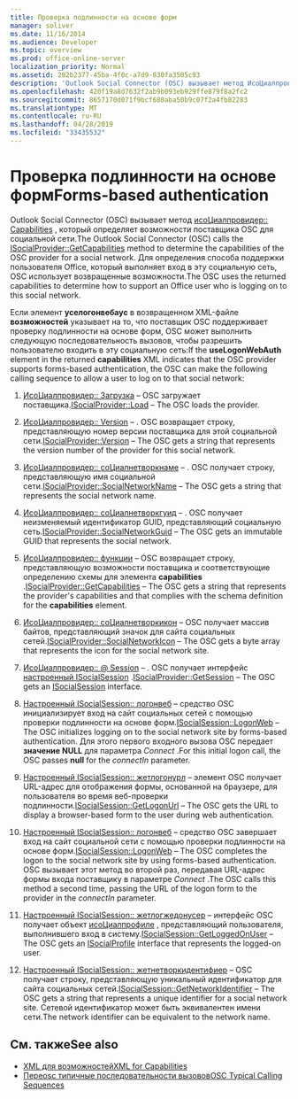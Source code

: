 ```yaml
---
title: Проверка подлинности на основе форм
manager: soliver
ms.date: 11/16/2014
ms.audience: Developer
ms.topic: overview
ms.prod: office-online-server
localization_priority: Normal
ms.assetid: 282b2377-45ba-4f0c-a7d9-830fa3505c93
description: 'Outlook Social Connector (OSC) вызывает метод ИсоЦиалпровидер:: capabilities, который определяет возможности поставщика OSC для социальной сети.'
ms.openlocfilehash: 420f19a8d7632f2ab9b093eb929ffe879f8a2fc2
ms.sourcegitcommit: 8657170d071f9bcf680aba50b9c07f2a4fb82283
ms.translationtype: MT
ms.contentlocale: ru-RU
ms.lasthandoff: 04/28/2019
ms.locfileid: "33435532"
---
```

# <a name="forms-based-authentication"></a><span data-ttu-id="2c742-103">Проверка подлинности на основе форм</span><span class="sxs-lookup"><span data-stu-id="2c742-103">Forms-based authentication</span></span>

<span data-ttu-id="2c742-104">Outlook Social Connector (OSC) вызывает метод [исоЦиалпровидер:: Capabilities](isocialprovider-getcapabilities.md) , который определяет возможности поставщика OSC для социальной сети.</span><span class="sxs-lookup"><span data-stu-id="2c742-104">The Outlook Social Connector (OSC) calls the [ISocialProvider::GetCapabilities](isocialprovider-getcapabilities.md) method to determine the capabilities of the OSC provider for a social network.</span></span> <span data-ttu-id="2c742-105">Для определения способа поддержки пользователя Office, который выполняет вход в эту социальную сеть, OSC использует возвращенные возможности.</span><span class="sxs-lookup"><span data-stu-id="2c742-105">The OSC uses the returned capabilities to determine how to support an Office user who is logging on to this social network.</span></span> 

<span data-ttu-id="2c742-106">Если элемент **уселогонвебаус** в возвращенном XML-файле **возможностей** указывает на то, что поставщик OSC поддерживает проверку подлинности на основе форм, OSC может выполнить следующую последовательность вызовов, чтобы разрешить пользователю входить в эту социальную сеть:</span><span class="sxs-lookup"><span data-stu-id="2c742-106">If the **useLogonWebAuth** element in the returned **capabilities** XML indicates that the OSC provider supports forms-based authentication, the OSC can make the following calling sequence to allow a user to log on to that social network:</span></span> 
  
1. <span data-ttu-id="2c742-107">[ИсоЦиалпровидер:: Загрузка](isocialprovider-load.md) &ndash; OSC загружает поставщика.</span><span class="sxs-lookup"><span data-stu-id="2c742-107">[ISocialProvider::Load](isocialprovider-load.md) &ndash; The OSC loads the provider.</span></span> 
    
2. <span data-ttu-id="2c742-108">[ИсоЦиалпровидер:: Version](isocialprovider-version.md) &ndash; . OSC возвращает строку, представляющую номер версии поставщика для этой социальной сети.</span><span class="sxs-lookup"><span data-stu-id="2c742-108">[ISocialProvider::Version](isocialprovider-version.md) &ndash; The OSC gets a string that represents the version number of the provider for this social network.</span></span> 
    
3. <span data-ttu-id="2c742-109">[ИсоЦиалпровидер:: соЦиалнетворкнаме](isocialprovider-socialnetworkname.md) &ndash; . OSC получает строку, представляющую имя социальной сети.</span><span class="sxs-lookup"><span data-stu-id="2c742-109">[ISocialProvider::SocialNetworkName](isocialprovider-socialnetworkname.md) &ndash; The OSC gets a string that represents the social network name.</span></span> 
    
4. <span data-ttu-id="2c742-110">[ИсоЦиалпровидер:: соЦиалнетворкгуид](isocialprovider-socialnetworkguid.md) &ndash; . OSC получает неизменяемый идентификатор GUID, представляющий социальную сеть.</span><span class="sxs-lookup"><span data-stu-id="2c742-110">[ISocialProvider::SocialNetworkGuid](isocialprovider-socialnetworkguid.md) &ndash; The OSC gets an immutable GUID that represents the social network.</span></span> 
    
5. <span data-ttu-id="2c742-111">[ИсоЦиалпровидер:: функции](isocialprovider-getcapabilities.md) &ndash; OSC возвращает строку, представляющую возможности поставщика и соответствующие определению схемы для элемента **capabilities** .</span><span class="sxs-lookup"><span data-stu-id="2c742-111">[ISocialProvider::GetCapabilities](isocialprovider-getcapabilities.md) &ndash; The OSC gets a string that represents the provider's capabilities and that complies with the schema definition for the **capabilities** element.</span></span> 
    
6. <span data-ttu-id="2c742-112">[ИсоЦиалпровидер:: соЦиалнетворкикон](isocialprovider-socialnetworkicon.md) &ndash; OSC получает массив байтов, представляющий значок для сайта социальных сетей.</span><span class="sxs-lookup"><span data-stu-id="2c742-112">[ISocialProvider::SocialNetworkIcon](isocialprovider-socialnetworkicon.md) &ndash; The OSC gets a byte array that represents the icon for the social network site.</span></span> 
    
7. <span data-ttu-id="2c742-113">[ИсоЦиалпровидер:: @ Session](isocialprovider-getsession.md) &ndash; . OSC получает интерфейс [настроенный ISocialSession](isocialsessioniunknown.md) .</span><span class="sxs-lookup"><span data-stu-id="2c742-113">[ISocialProvider::GetSession](isocialprovider-getsession.md) &ndash; The OSC gets an [ISocialSession](isocialsessioniunknown.md) interface.</span></span> 
    
8. <span data-ttu-id="2c742-114">[Настроенный ISocialSession:: логонвеб](isocialsession-logonweb.md) &ndash; средство OSC инициализирует вход на сайт социальных сетей с помощью проверки подлинности на основе форм.</span><span class="sxs-lookup"><span data-stu-id="2c742-114">[ISocialSession::LogonWeb](isocialsession-logonweb.md) &ndash; The OSC initializes logging on to the social network site by forms-based authentication.</span></span> <span data-ttu-id="2c742-115">Для этого первого входного вызова OSC передает **значение NULL** для параметра _Connect_ .</span><span class="sxs-lookup"><span data-stu-id="2c742-115">For this initial logon call, the OSC passes **null** for the  _connectIn_ parameter.</span></span> 
    
9. <span data-ttu-id="2c742-116">[Настроенный ISocialSession:: жетлогонурл](isocialsession-getlogonurl.md) &ndash; элемент OSC получает URL-адрес для отображения формы, основанной на браузере, для пользователя во время веб-проверки подлинности.</span><span class="sxs-lookup"><span data-stu-id="2c742-116">[ISocialSession::GetLogonUrl](isocialsession-getlogonurl.md) &ndash; The OSC gets the URL to display a browser-based form to the user during web authentication.</span></span> 
    
10. <span data-ttu-id="2c742-117">[Настроенный ISocialSession:: логонвеб](isocialsession-logonweb.md) &ndash; средство OSC завершает вход на сайт социальной сети с помощью проверки подлинности на основе форм.</span><span class="sxs-lookup"><span data-stu-id="2c742-117">[ISocialSession::LogonWeb](isocialsession-logonweb.md) &ndash; The OSC completes the logon to the social network site by using forms-based authentication.</span></span> <span data-ttu-id="2c742-118">OSC вызывает этот метод во второй раз, передавая URL-адрес формы входа поставщику в параметре _Connect_ .</span><span class="sxs-lookup"><span data-stu-id="2c742-118">The OSC calls this method a second time, passing the URL of the logon form to the provider in the  _connectIn_ parameter.</span></span> 
    
11. <span data-ttu-id="2c742-119">[Настроенный ISocialSession:: жетлогжедонусер](isocialsession-getloggedonuser.md) &ndash; интерфейс OSC получает объект [исоЦиалпрофиле](isocialprovideriunknown.md) , представляющий пользователя, выполнившего вход в систему.</span><span class="sxs-lookup"><span data-stu-id="2c742-119">[ISocialSession::GetLoggedOnUser](isocialsession-getloggedonuser.md) &ndash; The OSC gets an [ISocialProfile](isocialprovideriunknown.md) interface that represents the logged-on user.</span></span> 
    
12. <span data-ttu-id="2c742-120">[Настроенный ISocialSession:: жетнетворкидентифиер](isocialsession-getnetworkidentifier.md) &ndash; OSC получает строку, представляющую уникальный идентификатор для сайта социальных сетей.</span><span class="sxs-lookup"><span data-stu-id="2c742-120">[ISocialSession::GetNetworkIdentifier](isocialsession-getnetworkidentifier.md) &ndash; The OSC gets a string that represents a unique identifier for a social network site.</span></span> <span data-ttu-id="2c742-121">Сетевой идентификатор может быть эквивалентен имени сети.</span><span class="sxs-lookup"><span data-stu-id="2c742-121">The network identifier can be equivalent to the network name.</span></span> 
    
## <a name="see-also"></a><span data-ttu-id="2c742-122">См. также</span><span class="sxs-lookup"><span data-stu-id="2c742-122">See also</span></span>

- [<span data-ttu-id="2c742-123">XML для возможностей</span><span class="sxs-lookup"><span data-stu-id="2c742-123">XML for Capabilities</span></span>](xml-for-capabilities.md)
- [<span data-ttu-id="2c742-124">Переosc типичные последовательности вызовов</span><span class="sxs-lookup"><span data-stu-id="2c742-124">OSC Typical Calling Sequences</span></span>](osc-typical-calling-sequences.md)

